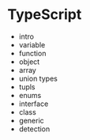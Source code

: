 # TypeScript
 
+ intro
+ variable
+ function
+ object
+ array
+ union types
+ tupls
+ enums
+ interface
+ class 
+ generic
+ detection

